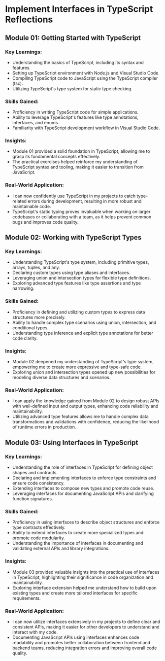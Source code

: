# Implement Interfaces in TypeScript Reflections

## Module 01: Getting Started with TypeScript

### Key Learnings:
- Understanding the basics of TypeScript, including its syntax and features.
- Setting up TypeScript environment with Node.js and Visual Studio Code.
- Compiling TypeScript code to JavaScript using the TypeScript compiler (tsc).
- Utilizing TypeScript's type system for static type checking.

### Skills Gained:
- Proficiency in writing TypeScript code for simple applications.
- Ability to leverage TypeScript's features like type annotations, interfaces, and enums.
- Familiarity with TypeScript development workflow in Visual Studio Code.

### Insights:
- Module 01 provided a solid foundation in TypeScript, allowing me to grasp its fundamental concepts effectively.
- The practical exercises helped reinforce my understanding of TypeScript syntax and tooling, making it easier to transition from JavaScript.

### Real-World Application:
- I can now confidently use TypeScript in my projects to catch type-related errors during development, resulting in more robust and maintainable code.
- TypeScript's static typing proves invaluable when working on larger codebases or collaborating with a team, as it helps prevent common bugs and improves code quality.

## Module 02: Working with TypeScript Types

### Key Learnings:
- Understanding TypeScript's type system, including primitive types, arrays, tuples, and any.
- Declaring custom types using type aliases and interfaces.
- Leveraging union and intersection types for flexible type definitions.
- Exploring advanced type features like type assertions and type narrowing.

### Skills Gained:
- Proficiency in defining and utilizing custom types to express data structures more precisely.
- Ability to handle complex type scenarios using union, intersection, and conditional types.
- Understanding type inference and explicit type annotations for better code clarity.

### Insights:
- Module 02 deepened my understanding of TypeScript's type system, empowering me to create more expressive and type-safe code.
- Exploring union and intersection types opened up new possibilities for modeling diverse data structures and scenarios.

### Real-World Application:
- I can apply the knowledge gained from Module 02 to design robust APIs with well-defined input and output types, enhancing code reliability and maintainability.
- Utilizing advanced type features allows me to handle complex data transformations and validations with confidence, reducing the likelihood of runtime errors in production.

## Module 03: Using Interfaces in TypeScript

### Key Learnings:
- Understanding the role of interfaces in TypeScript for defining object shapes and contracts.
- Declaring and implementing interfaces to enforce type constraints and ensure code consistency.
- Extending interfaces to compose new types and promote code reuse.
- Leveraging interfaces for documenting JavaScript APIs and clarifying function signatures.

### Skills Gained:
- Proficiency in using interfaces to describe object structures and enforce type contracts effectively.
- Ability to extend interfaces to create more specialized types and promote code modularity.
- Understanding the importance of interfaces in documenting and validating external APIs and library integrations.

### Insights:
- Module 03 provided valuable insights into the practical use of interfaces in TypeScript, highlighting their significance in code organization and maintainability.
- Exploring interface extension helped me understand how to build upon existing types and create more tailored interfaces for specific requirements.

### Real-World Application:
- I can now utilize interfaces extensively in my projects to define clear and consistent APIs, making it easier for other developers to understand and interact with my code.
- Documenting JavaScript APIs using interfaces enhances code readability and promotes better collaboration between frontend and backend teams, reducing integration errors and improving overall code quality.
